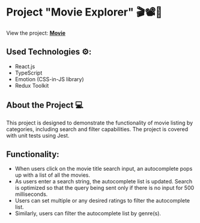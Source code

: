 # Project "Movie Explorer" 🎬📽️🍿

View the project: **[Movie](https://movies-f14a.onrender.com/)**

## Used Technologies ⚙️:
- React.js
- TypeScript
- Emotion (CSS-in-JS library)
- Redux Toolkit

## About the Project 💻
This project is designed to demonstrate the functionality of movie listing by categories, including search and filter capabilities. The project is covered with unit tests using Jest.

## Functionality:

- When users click on the movie title search input, an autocomplete pops up with a list of all the movies.
- As users enter a search string, the autocomplete list is updated. Search is optimized so that the query being sent only if there is no input for 500 milliseconds.
- Users can set multiple or any desired ratings to filter the autocomplete list.
- Similarly, users can filter the autocomplete list by genre(s).
